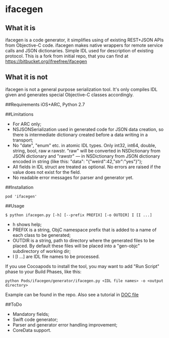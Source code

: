 # ifacegen

## What it is
ifacegen is a code generator, it simplifies using of existing REST+JSON APIs from Objective-C code. ifacegen makes native wrappers for remote service calls and JSON dictionaries. Simple IDL used for description of existing protocol. This is a fork from initial repo, that you can find at https://bitbucket.org/ifreefree/ifacegen

## What it is not
ifacegen is not a general purpose serialization tool. It's only compiles IDL given and generates special Objective-C classes accordingly.

##Requirements
iOS+ARC, Python 2.7

##Limitations
- For ARC only;
- NSJSONSerialization used in generated code for JSON data creation, so there is intermediate dictionary created before a data writing in a transport;
- No "date", "enum" etc. in atomic IDL types. Only int32, int64, double, string, bool, raw и rawstr. "raw" will be converted in NSDictionary from JSON dictionary and "rawstr" — in NSDictionary from JSON dictionary encoded in string (like this: "data": "{\"weird\":42,\"str\":\"yes\"}");
- All fields in IDL struct are treated as optional. No errors are raised if the value does not exist for the field. 
- No readable error messages for parser and generator yet.

##Installation
```
pod 'ifacegen'
```

##Usage
```
$ python ifacegen.py [-h] [--prefix PREFIX] [-o OUTDIR] I [I ...]
```
- h shows help; 
- PREFIX is a string, ObjC namespace prefix that is added to a name of each class to be generated; 
- OUTDIR is a string, path to directory where the generated files to be placed. By default these files will be placed into a "gen-objc" subdirectory of working dir;
- I [I ...] are IDL file names to be processed. 

If you use Cocoapods to install the tool, you may want to add "Run Script" phase to your Build Phases, like this:
```
python Pods/ifacegen/generator/ifacegen.py <IDL file names> -o <output directory>
```

Example can be found in the repo. Also see a tutorial in [DOC file](DOC.md)

##ToDo
- Mandatory fields;
- Swift code generator;
- Parser and generator error handling improvement;
- CoreData support.
